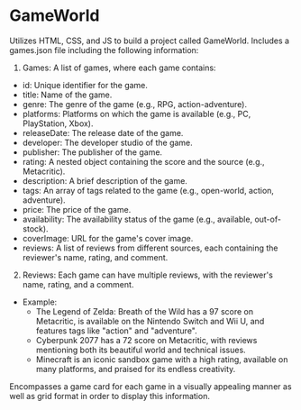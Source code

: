# GameWorld

Utilizes HTML, CSS, and JS to build a project called GameWorld. Includes a games.json file including the following information:

1) Games: A list of games, where each game contains:
 * id: Unique identifier for the game.
 * title: Name of the game.
 * genre: The genre of the game (e.g., RPG, action-adventure).
* platforms: Platforms on which the game is available (e.g., PC, PlayStation, Xbox).
* releaseDate: The release date of the game.
* developer: The developer studio of the game.
* publisher: The publisher of the game.
* rating: A nested object containing the score and the source (e.g., Metacritic).
* description: A brief description of the game.
* tags: An array of tags related to the game (e.g., open-world, action, adventure).
* price: The price of the game.
* availability: The availability status of the game (e.g., available, out-of-stock).
* coverImage: URL for the game's cover image.
* reviews: A list of reviews from different sources, each containing the reviewer's name, rating, and comment.

2) Reviews: Each game can have multiple reviews, with the reviewer's name, rating, and a comment.
* Example:
  * The Legend of Zelda: Breath of the Wild has a 97 score on Metacritic, is available on the Nintendo Switch and Wii U, and features tags like "action" and "adventure".
  * Cyberpunk 2077 has a 72 score on Metacritic, with reviews mentioning both its beautiful world and technical issues.
  * Minecraft is an iconic sandbox game with a high rating, available on many platforms, and praised for its endless creativity. 

Encompasses a game card for each game in a visually appealing manner as well as grid format in order to display this information.
